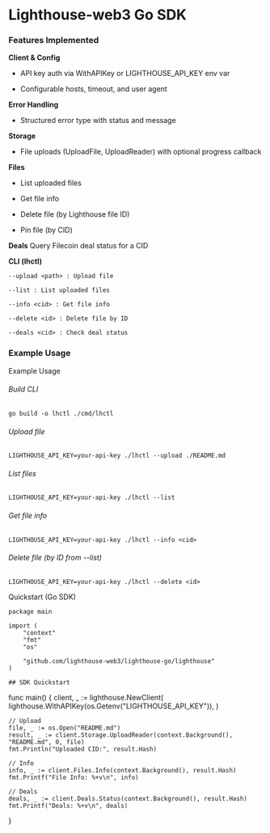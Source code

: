 # Lighthouse-web3 Go SDK


### Features Implemented 

**Client & Config**
- API key auth via WithAPIKey or LIGHTHOUSE_API_KEY env var

- Configurable hosts, timeout, and user agent

**Error Handling**
- Structured error type with status and message

**Storage**

- File uploads (UploadFile, UploadReader) with optional progress callback

**Files**

- List uploaded files

- Get file info

- Delete file (by Lighthouse file ID)

- Pin file (by CID)

**Deals**
Query Filecoin deal status for a CID

**CLI (lhctl)**
```
--upload <path> : Upload file

--list : List uploaded files

--info <cid> : Get file info

--delete <id> : Delete file by ID

--deals <cid> : Check deal status
```

### Example Usage
Example Usage
###### Build CLI
```
go build -o lhctl ./cmd/lhctl
```
###### Upload file
```
LIGHTHOUSE_API_KEY=your-api-key ./lhctl --upload ./README.md
```
###### List files
```
LIGHTHOUSE_API_KEY=your-api-key ./lhctl --list
```
###### Get file info
```
LIGHTHOUSE_API_KEY=your-api-key ./lhctl --info <cid>
```
###### Delete file (by ID from --list)
```
LIGHTHOUSE_API_KEY=your-api-key ./lhctl --delete <id>
```

Quickstart (Go SDK)
```
package main

import (
    "context"
    "fmt"
    "os"

    "github.com/lighthouse-web3/lighthouse-go/lighthouse"
)

## SDK Quickstart
```
func main() {
    client, _ := lighthouse.NewClient(
        lighthouse.WithAPIKey(os.Getenv("LIGHTHOUSE_API_KEY")),
    )

    // Upload
    file, _ := os.Open("README.md")
    result, _ := client.Storage.UploadReader(context.Background(), "README.md", 0, file)
    fmt.Println("Uploaded CID:", result.Hash)

    // Info
    info, _ := client.Files.Info(context.Background(), result.Hash)
    fmt.Printf("File Info: %+v\n", info)

    // Deals
    deals, _ := client.Deals.Status(context.Background(), result.Hash)
    fmt.Printf("Deals: %+v\n", deals)
}
```